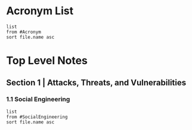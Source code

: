 # Acronym List
```dataview
list
from #Acronym  
sort file.name asc
```

# Top Level Notes

## Section 1 | Attacks, Threats, and Vulnerabilities
### 1.1 Social Engineering
```dataview
list
from #SocialEngineering  
sort file.name asc
```
